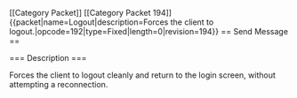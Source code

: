 \[\[Category Packet\]\] \[\[Category Packet 194\]\]
{{packet\|name=Logout\|description=Forces the client to
logout.\|opcode=192\|type=Fixed\|length=0\|revision=194}} == Send
Message ==

=== Description ===

Forces the client to logout cleanly and return to the login screen,
without attempting a reconnection.
